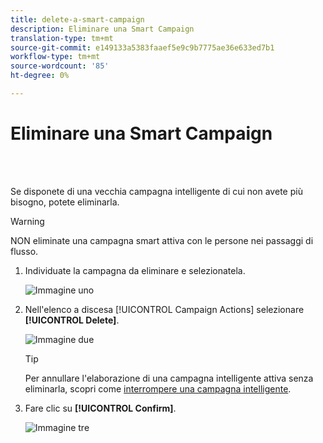 ```yaml
---
title: delete-a-smart-campaign
description: Eliminare una Smart Campaign
translation-type: tm+mt
source-git-commit: e149133a5383faaef5e9c9b7775ae36e633ed7b1
workflow-type: tm+mt
source-wordcount: '85'
ht-degree: 0%

---
```



# Eliminare una Smart Campaign

<br> 

Se disponete di una vecchia campagna intelligente di cui non avete più bisogno, potete eliminarla.

>[!WARNING]
>
>NON eliminate una campagna smart attiva con le persone nei passaggi di flusso.

1. Individuate la campagna da eliminare e selezionatela.

   ![Immagine uno](/help/sky/assets/smart-campaigns/delete-a-smart-campaign/delete-a-smart-campaign-1.png)

1. Nell&#39;elenco a discesa [!UICONTROL Campaign Actions] selezionare **[!UICONTROL Delete]**.

   ![Immagine due](/help/sky/assets/smart-campaigns/delete-a-smart-campaign/delete-a-smart-campaign-2.png)

   >[!TIP]
   >
   >Per annullare l&#39;elaborazione di una campagna intelligente attiva senza eliminarla, scopri come [interrompere una campagna intelligente](https://docs.marketo.com/display/DOCS/Abort+a+Smart+Campaign).

1. Fare clic su **[!UICONTROL Confirm]**.

   ![Immagine tre](/help/sky/assets/smart-campaigns/delete-a-smart-campaign/delete-a-smart-campaign-3.png)
